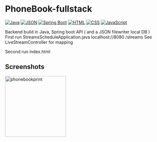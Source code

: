 # PhoneBook-fullstack

[![Java](https://img.shields.io/badge/Java-007396?style=for-the-badge&logo=java&logoColor=white)](https://www.oracle.com/java/)
[![JSON](https://img.shields.io/badge/JSON-000000?style=for-the-badge&logo=json&logoColor=white)](https://www.json.org/json-en.html)
[![Spring Boot](https://img.shields.io/badge/Spring_Boot-6DB33F?style=for-the-badge&logo=spring-boot&logoColor=white)](https://spring.io/projects/spring-boot)
[![HTML](https://img.shields.io/badge/HTML5-E34F26?style=for-the-badge&logo=html5&logoColor=white)](https://developer.mozilla.org/en-US/docs/Web/HTML)
[![CSS](https://img.shields.io/badge/CSS3-1572B6?style=for-the-badge&logo=css3&logoColor=white)](https://developer.mozilla.org/en-US/docs/Web/CSS)
[![JavaScript](https://img.shields.io/badge/JavaScript-F7DF1E?style=for-the-badge&logo=javascript&logoColor=black)](https://developer.mozilla.org/en-US/docs/Web/JavaScript)


Backend build in Java, Spring boot API ( and a JSON filewriter local DB )
First run StreamsScheduleApplication.java 
localhost://8080
/streams
See LiveStreamController for mapping

Second run index.html

## Screenshots

<img width="200" alt="phonebookprint" src="https://github.com/user-attachments/assets/0e75ea2a-4304-4a4a-8a3b-1ed190b1e546">
